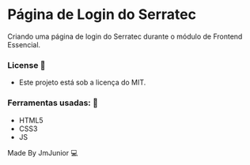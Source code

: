 # Página de Login do Serratec
Criando uma página de login do Serratec durante o módulo de Frontend Essencial.

### License :memo:
 - Este projeto está sob a licença do MIT.


### Ferramentas usadas: :rocket:

- HTML5
- CSS3
- JS

Made By JmJunior :computer:

